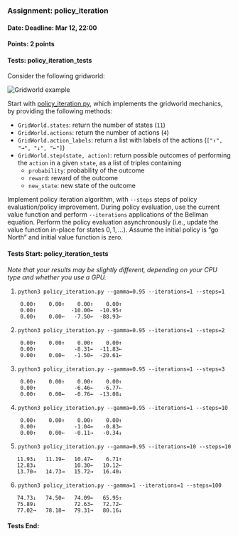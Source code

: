 ### Assignment: policy_iteration
#### Date: Deadline: Mar 12, 22:00
#### Points: 2 points
#### Tests: policy_iteration_tests

Consider the following gridworld:

![Gridworld example](//ufal.mff.cuni.cz/~straka/courses/npfl139/2425/tasks/figures/policy_iteration.svgz)

Start with [policy_iteration.py](https://github.com/ufal/npfl139/tree/master/labs/02/policy_iteration.py),
which implements the gridworld mechanics, by providing the following methods:
- `GridWorld.states`: return the number of states (`11`)
- `GridWorld.actions`: return the number of actions (`4`)
- `GridWorld.action_labels`: return a list with labels of the actions (`["↑", "→", "↓", "←"]`)
- `GridWorld.step(state, action)`: return possible outcomes of performing the
  `action` in a given `state`, as a list of triples containing
  - `probability`: probability of the outcome
  - `reward`: reward of the outcome
  - `new_state`: new state of the outcome

Implement policy iteration algorithm, with `--steps` steps of policy
evaluation/policy improvement. During policy evaluation, use the current value
function and perform `--iterations` applications of the Bellman equation.
Perform the policy evaluation asynchronously (i.e., update the value function
in-place for states $0, 1, …$). Assume the initial policy is “go North” and
initial value function is zero.

#### Tests Start: policy_iteration_tests
_Note that your results may be slightly different, depending on your CPU type and whether you use a GPU._

1. `python3 policy_iteration.py --gamma=0.95 --iterations=1 --steps=1`
```
    0.00↑    0.00↑    0.00↑    0.00↑
    0.00↑           -10.00←  -10.95↑
    0.00↑    0.00←   -7.50←  -88.93←
```

2. `python3 policy_iteration.py --gamma=0.95 --iterations=1 --steps=2`
```
    0.00↑    0.00↑    0.00↑    0.00↑
    0.00↑            -8.31←  -11.83←
    0.00↑    0.00←   -1.50←  -20.61←
```

3. `python3 policy_iteration.py --gamma=0.95 --iterations=1 --steps=3`
```
    0.00↑    0.00↑    0.00↑    0.00↑
    0.00↑            -6.46←   -6.77←
    0.00↑    0.00←   -0.76←  -13.08↓
```

4. `python3 policy_iteration.py --gamma=0.95 --iterations=1 --steps=10`
```
    0.00↑    0.00↑    0.00↑    0.00↑
    0.00↑            -1.04←   -0.83←
    0.00↑    0.00←   -0.11→   -0.34↓
```

5. `python3 policy_iteration.py --gamma=0.95 --iterations=10 --steps=10`
```
   11.93↓   11.19←   10.47←    6.71↑
   12.83↓            10.30←   10.12←
   13.70→   14.73→   15.72→   16.40↓
```

6. `python3 policy_iteration.py --gamma=1 --iterations=1 --steps=100`
```
   74.73↓   74.50←   74.09←   65.95↑
   75.89↓            72.63←   72.72←
   77.02→   78.18→   79.31→   80.16↓
```
#### Tests End:
